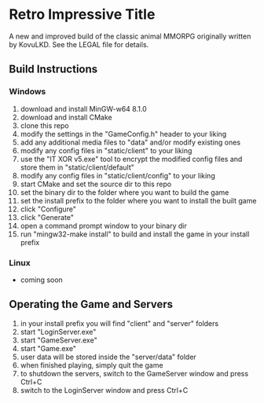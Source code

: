 # Retro Impressive Title
 A new and improved build of the classic animal MMORPG originally written by KovuLKD.
See the LEGAL file for details.


## Build Instructions
### Windows
1. download and install MinGW-w64 8.1.0
2. download and install CMake
3. clone this repo
4. modify the settings in the "GameConfig.h" header to your liking
5. add any additional media files to "data" and/or modify existing ones
6. modify any config files in "static/client" to your liking
7. use the "IT XOR v5.exe" tool to encrypt the modified config files and store them
in "static/client/default"
8. modify any config files in "static/client/config" to your liking
9. start CMake and set the source dir to this repo
10. set the binary dir to the folder where you want to build the game
11. set the install prefix to the folder where you want to install the built game
12. click "Configure"
13. click "Generate"
14. open a command prompt window to your binary dir
15. run "mingw32-make install" to build and install the game in your install prefix

### Linux
* coming soon


## Operating the Game and Servers
1. in your install prefix you will find "client" and "server" folders
2. start "LoginServer.exe"
3. start "GameServer.exe"
4. start "Game.exe"
5. user data will be stored inside the "server/data" folder
6. when finished playing, simply quit the game
7. to shutdown the servers, switch to the GameServer window and press Ctrl+C
8. switch to the LoginServer window and press Ctrl+C
